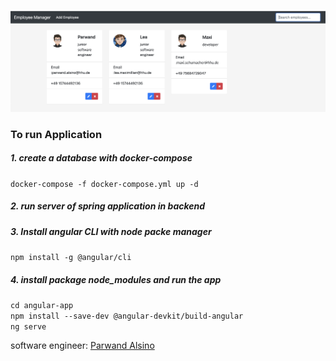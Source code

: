 ![screenshot of the appearance](src/main/resources/static/img/app.png)

### To run Application
##### 1. create a database with docker-compose 
`docker-compose -f docker-compose.yml up -d`
##### 2. run server of spring application in backend
##### 3. Install angular CLI with node packe manager
`npm install -g @angular/cli`
##### 4. install package node_modules and run the app
`cd angular-app` <br>
`npm install --save-dev @angular-devkit/build-angular` <br>
`ng serve`

software engineer: [Parwand Alsino](https://www.parwand.net)
